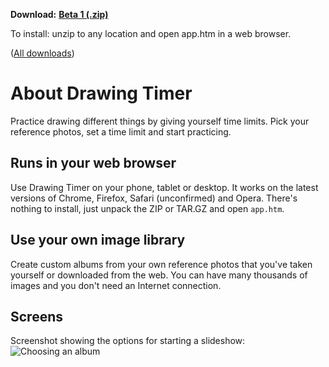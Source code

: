 **Download:** **[Beta 1 (.zip)](https://github.com/githue/drawing-timer/archive/v0.9.1.zip)**

To install: unzip to any location and open app.htm in a web browser.

([All downloads](https://github.com/githue/drawing-timer/releases))

# About Drawing Timer

Practice drawing different things by giving yourself time limits. Pick your reference photos, set a time limit and start practicing.

## Runs in your web browser

Use Drawing Timer on your phone, tablet or desktop. It works on the latest versions of Chrome, Firefox, Safari (unconfirmed) and Opera. There's nothing to install, just unpack the ZIP or TAR.GZ and open `app.htm`.

## Use your own image library

Create custom albums from your own reference photos that you've taken yourself or downloaded from the web. You can have many thousands of images and you don't need an Internet connection.

## Screens

Screenshot showing the options for starting a slideshow:
![Choosing an album](http://i.imgur.com/5Hpplf8.png)
